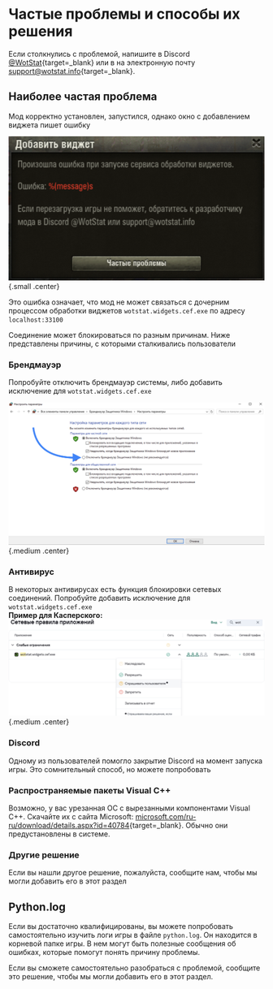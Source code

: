 
# Частые проблемы и способы их решения

Если столкнулись с проблемой, напишите в Discord [@WotStat](https://discord.gg/7K8W9JE6xU){target=_blank} или в на электронную почту [support@wotstat.info](mailto:support@wotstat.info){target=_blank}.


## Наиболее частая проблема
Мод корректно установлен, запустился, однако окно с добавлением виджета пишет ошибку

![Пример ошибки](./error.png){.small .center}

Это ошибка означает, что мод не может связаться с дочерним процессом обработки виджетов `wotstat.widgets.cef.exe` по адресу `localhost:33100`

Соединение может блокироваться по разным причинам. Ниже представлены причины, с которыми сталкивались пользователи

### Брендмауэр
Попробуйте отключить брендмауэр системы, либо добавить исключение для `wotstat.widgets.cef.exe`

![Брендмауэр](./firewall.png){.medium .center}

### Антивирус
В некоторых антивирусах есть функция блокировки сетевых соединений. Попробуйте добавить исключение для `wotstat.widgets.cef.exe`  
**Пример для Касперского:**
![Касперский](./kaspersky.png){.medium .center}


### Discord
Одному из пользователей помогло закрытие Discord на момент запуска игры. Это сомнительный способ, но можете попробовать 


### Распространяемые пакеты Visual C++
Возможно, у вас урезанная ОС с вырезанными компонентами Visual C++. Скачайте их с сайта Microsoft: [microsoft.com/ru-ru/download/details.aspx?id=40784](https://www.microsoft.com/ru-ru/download/details.aspx?id=40784){target=_blank}. Обычно они предустановлены в системе.

### Другие решение
Если вы нашли другое решение, пожалуйста, сообщите нам, чтобы мы могли добавить его в этот раздел


## Python.log
Если вы достаточно квалифицированы, вы можете попробовать самостоятельно изучить логи игры в файле `python.log`. Он находится в корневой папке игры. В нем могут быть полезные сообщения об ошибках, которые помогут понять причину проблемы.

Если вы сможете самостоятельно разобраться с проблемой, сообщите это решение, чтобы мы могли добавить его в этот раздел.